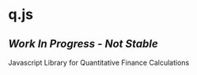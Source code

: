 q.js
====

*Work In Progress - Not Stable*
---
Javascript Library for Quantitative Finance Calculations


